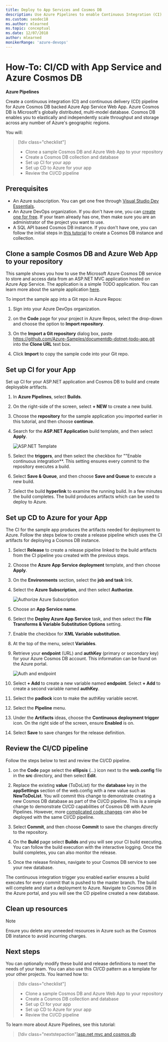 ```yaml
---
title: Deploy to App Services and Cosmos DB
description: Use Azure Pipelines to enable Continuous Integration (CI) and Continuous Deployment (CD) for your ASP.NET App service and Azure Cosmos DB.
ms.custom: seodec18
ms.author: mlearned
ms.topic: conceptual
ms.date: 12/07/2018
author: mlearned
monikerRange: 'azure-devops'
---
```


# How-To: CI/CD with App Service and Azure Cosmos DB

**Azure Pipelines**

Create a continuous integration (CI) and continuous delivery (CD) pipeline for Azure Cosmos DB backed Azure App Service Web App. Azure Cosmos DB is Microsoft's globally distributed, multi-model database. Cosmos DB enables you to elastically and independently scale throughput and storage across any number of Azure's geographic regions.

You will:

> [!div class="checklist"]
>
> - Clone a sample Cosmos DB and Azure Web App to your repository
> - Create a Cosmos DB collection and database
> - Set up CI for your app
> - Set up CD to Azure for your app
> - Review the CI/CD pipeline

## Prerequisites

- An Azure subscription. You can get one free through [Visual Studio Dev Essentials](https://visualstudio.microsoft.com/dev-essentials/).
- An Azure DevOps organization. If you don't have one, you can [create one for free](https://go.microsoft.com/fwlink/?LinkId=307137). If your team already has one, then make sure you are an administrator of the project you want to use.
- A SQL API based Cosmos DB instance. If you don't have one, you can follow the initial steps in [this tutorial](/azure/cosmos-db/create-sql-api-dotnet) to create a Cosmos DB instance and collection.

## Clone a sample Cosmos DB and Azure Web App to your repository

This sample shows you how to use the Microsoft Azure Cosmos DB service to store and access data from an ASP.NET MVC application hosted on Azure App Service. The application is a simple TODO application. You can learn more about the sample application [here](https://github.com/Azure-Samples/documentdb-dotnet-todo-app).

To import the sample app into a Git repo in Azure Repos:

1.  Sign into your Azure DevOps organization.

1.  on the **Code** page for your project in Azure Repos, select the drop-down and choose the option to **Import repository**.

1.  On the **Import a Git repository** dialog box, paste https://github.com/Azure-Samples/documentdb-dotnet-todo-app.git into the **Clone URL** text box.

1.  Click **Import** to copy the sample code into your Git repo.

## Set up CI for your App

Set up CI for your ASP.NET application and Cosmos DB to build and create deployable artifacts.

1.  In **Azure Pipelines**, select **Builds**.

2.  On the right-side of the screen, select **+ NEW** to create a new build.

3.  Choose the **repository** for the sample application you imported earlier in this tutorial, and then choose **continue**.

4.  Search for the **ASP.NET Application** build template, and then select **Apply**.

    ![ASP.NET Template](media/cosmos-db/aspnettemplate.png)

5.  Select the **triggers**, and then select the checkbox for ""Enable continuous integration\*\*. This setting ensures every commit to the repository executes a build.

6.  Select **Save & Queue**, and then choose **Save and Queue** to execute a new build.

7.  Select the build **hyperlink** to examine the running build. In a few minutes the build completes. The build produces artifacts which can be used to deploy to Azure.

## Set up CD to Azure for your App

The CI for the sample app produces the artifacts needed for deployment to Azure. Follow the steps below to create a release pipeline which uses the CI artifacts for deploying a Cosmos DB instance.

1.  Select **Release** to create a release pipeline linked to the build artifacts from the CI pipeline you created with the previous steps.

2.  Choose the **Azure App Service deployment** template, and then choose **Apply**.

3.  On the **Environments** section, select the **job and task** link.

4.  Select the **Azure Subscription**, and then select **Authorize**.

    ![Authorize Azure Subscription](media/cosmos-db/authorizeazure.png)

5.  Choose an **App Service name**.

6.  Select the **Deploy Azure App Service** task, and then select the **File Transforms & Variable Substitution Options** setting.

7.  Enable the checkbox for **XML Variable substitution**.

8.  At the top of the menu, select **Variables**.

9.  Retrieve your **endpoint** (URL) and **authKey** (primary or secondary key) for your Azure Cosmos DB account. This information can be found on the Azure portal.

    ![Auth and endpoint](media/cosmos-db/keys.png)

10. Select **+ Add** to create a new variable named **endpoint**. Select **+ Add** to create a second variable named **authKey**.

11. Select the **padlock** icon to make the authKey variable secret.

12. Select the **Pipeline** menu.

13. Under the **Artifacts** ideas, choose the **Continuous deployment trigger** icon. On the right side of the screen, ensure **Enabled** is on.

14. Select **Save** to save changes for the release definition.

## Review the CI/CD pipeline

Follow the steps below to test and review the CI/CD pipeline.

1.  on the **Code** page select the **ellipsis** (...) icon next to the **web.config** file in the **src** directory, and then select **Edit**.

1.  Replace the existing **value** (ToDoList) for the **database** key in the **appSettings** section of the web.config with a new value such as **NewToDoList**. You will commit this change to demonstrate creating a new Cosmos DB database as part of the CI/CD pipeline. This is a simple change to demonstrate CI/CD capabilities of Cosmos DB with Azure Pipelines. However, more [complicated code changes](/azure/cosmos-db/sql-api-dotnet-samples) can also be deployed with the same CI/CD pipeline.

1.  Select **Commit**, and then choose **Commit** to save the changes directly to the repository.

1.  On the **Build** page select **Builds** and you will see your CI build executing. You can follow the build execution with the interactive logging. Once the build completes, you can also monitor the release.

1.  Once the release finishes, navigate to your Cosmos DB service to see your new database.

The continuous integration trigger you enabled earlier ensures a build executes for every commit that is pushed to the master branch. The build will complete and start a deployment to Azure. Navigate to Cosmos DB in the Azure portal, and you will see the CD pipeline created a new database.

## Clean up resources

> [!NOTE]
> Ensure you delete any unneeded resources in Azure such as the Cosmos DB instance to avoid incurring charges.

## Next steps

You can optionally modify these build and release definitions to meet the needs of your team. You can also use this CI/CD pattern as a template for your other projects. You learned how to:

> [!div class="checklist"]
>
> - Clone a sample Cosmos DB and Azure Web App to your repository
> - Create a Cosmos DB collection and database
> - Set up CI for your app
> - Set up CD to Azure for your app
> - Review the CI/CD pipeline

To learn more about Azure Pipelines, see this tutorial:

> [!div class="nextstepaction"][asp.net mvc and cosmos db](/azure/cosmos-db/sql-api-dotnet-application)
